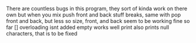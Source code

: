 There are countless bugs in this program, they sort of kinda work on there own but when you mix push front and back stuff breaks,
same with pop front and back, but less so
size, front, and back seem to be working fine so far
[] overloading isnt added
empty works well
print also prints null characters, that is to be fixed